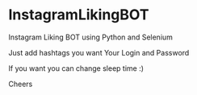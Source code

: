 # InstagramLikingBOT


Instagram Liking BOT using Python and Selenium

Just add hashtags you want
Your Login and Password

If you want you can change sleep time :)

Cheers



